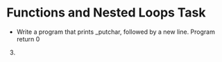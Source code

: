 # Functions and Nested Loops Task
* Write a program that prints _putchar, followed by a new line. Program return 0
3. 
